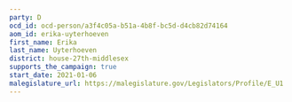 ```yaml
---
party: D
ocd_id: ocd-person/a3f4c05a-b51a-4b8f-bc5d-d4cb82d74164
aom_id: erika-uyterhoeven
first_name: Erika
last_name: Uyterhoeven
district: house-27th-middlesex
supports_the_campaign: true
start_date: 2021-01-06
malegislature_url: https://malegislature.gov/Legislators/Profile/E_U1
---
```

